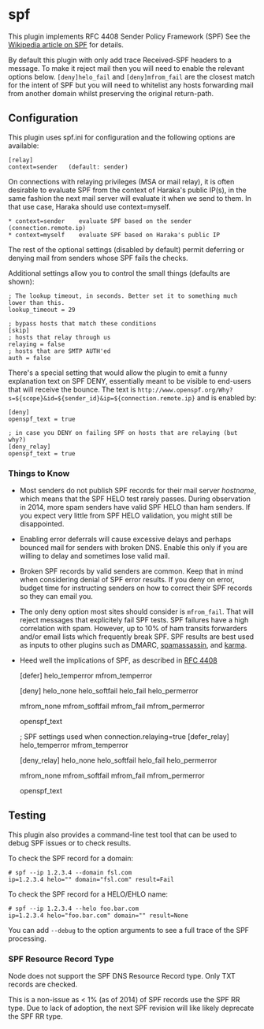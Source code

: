 spf
===

This plugin implements RFC 4408 Sender Policy Framework (SPF)
See the [Wikipedia article on SPF](http://en.wikipedia.org/wiki/Sender_Policy_Framework) for details.

By default this plugin with only add trace Received-SPF headers to a message.
To make it reject mail then you will need to enable the relevant options below.
`[deny]helo_fail` and `[deny]mfrom_fail` are the closest match for the intent
of SPF but you will need to whitelist any hosts forwarding mail from another
domain whilst preserving the original return-path.

Configuration
-------------

This plugin uses spf.ini for configuration and the following options are
available:

    [relay]
    context=sender   (default: sender)

On connections with relaying privileges (MSA or mail relay), it is often
desirable to evaluate SPF from the context of Haraka's public IP(s), in the
same fashion the next mail server will evaluate it when we send to them.
In that use case, Haraka should use context=myself.

    * context=sender    evaluate SPF based on the sender (connection.remote.ip)
    * context=myself    evaluate SPF based on Haraka's public IP

The rest of the optional settings (disabled by default) permit deferring or
denying mail from senders whose SPF fails the checks.

Additional settings allow you to control the small things (defaults are shown):

    ; The lookup timeout, in seconds. Better set it to something much lower than this.
    lookup_timeout = 29

    ; bypass hosts that match these conditions
    [skip]
    ; hosts that relay through us
    relaying = false
    ; hosts that are SMTP AUTH'ed
    auth = false

There's a special setting that would allow the plugin to emit a funny explanation text on SPF DENY, essentially meant to be visible to end-users that will receive the bounce. The text is `http://www.openspf.org/Why?s=${scope}&id=${sender_id}&ip=${connection.remote.ip}` and is enabled by:

    [deny]
    openspf_text = true
    
    ; in case you DENY on failing SPF on hosts that are relaying (but why?)
    [deny_relay]
    openspf_text = true

### Things to Know

* Most senders do not publish SPF records for their mail server *hostname*,
  which means that the SPF HELO test rarely passes. During observation in 2014,
  more spam senders have valid SPF HELO than ham senders. If you expect very
  little from SPF HELO validation, you might still be disappointed.

* Enabling error deferrals will cause excessive delays and perhaps bounced
  mail for senders with broken DNS. Enable this only if you are willing to
  delay and sometimes lose valid mail.

* Broken SPF records by valid senders are common. Keep that in mind when
  considering denial of SPF error results. If you deny on error, budget
  time for instructing senders on how to correct their SPF records so they
  can email you.

* The only deny option most sites should consider is `mfrom_fail`. That will
  reject messages that explicitely fail SPF tests. SPF failures have a high
  correlation with spam. However, up to 10% of ham transits forwarders and/or
  email lists which frequently break SPF. SPF results are best used as inputs
  to other plugins such as DMARC, [spamassassin](http://haraka.github.io/manual/plugins/spamassassin.html), and [karma](http://haraka.github.io/manual/plugins/karma.html).

* Heed well the implications of SPF, as described in [RFC 4408](http://tools.ietf.org/html/rfc4408#section-9.3)

    [defer]
    helo_temperror
    mfrom_temperror

    [deny]
    helo_none
    helo_softfail
    helo_fail
    helo_permerror

    mfrom_none
    mfrom_softfail
    mfrom_fail
    mfrom_permerror
    
    openspf_text

    ; SPF settings used when connection.relaying=true
    [defer_relay]
    helo_temperror
    mfrom_temperror

    [deny_relay]
    helo_none
    helo_softfail
    helo_fail
    helo_permerror

    mfrom_none
    mfrom_softfail
    mfrom_fail
    mfrom_permerror
    
    openspf_text


Testing
-------

This plugin also provides a command-line test tool that can be used to debug SPF issues or to check results.

To check the SPF record for a domain:

````
# spf --ip 1.2.3.4 --domain fsl.com
ip=1.2.3.4 helo="" domain="fsl.com" result=Fail
````

To check the SPF record for a HELO/EHLO name:

````
# spf --ip 1.2.3.4 --helo foo.bar.com
ip=1.2.3.4 helo="foo.bar.com" domain="" result=None
````

You can add `--debug` to the option arguments to see a full trace of the SPF processing.

### SPF Resource Record Type

Node does not support the SPF DNS Resource Record type. Only TXT records are
checked.

This is a non-issue as < 1% (as of 2014) of SPF records use the SPF RR type.
Due to lack of adoption, the next SPF revision will like likely deprecate the
SPF RR type.
